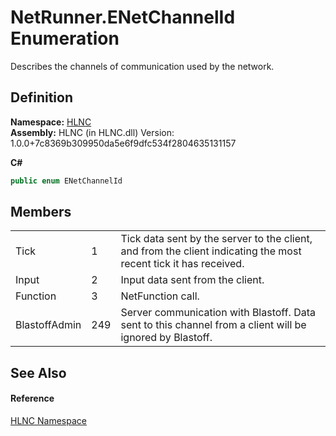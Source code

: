 # NetRunner.ENetChannelId Enumeration


Describes the channels of communication used by the network.



## Definition
**Namespace:** <a href="N_HLNC">HLNC</a>  
**Assembly:** HLNC (in HLNC.dll) Version: 1.0.0+7c8369b309950da5e6f9dfc534f2804635131157

**C#**
``` C#
public enum ENetChannelId
```



## Members
<table>
<tr>
<td>Tick</td>
<td>1</td>
<td>Tick data sent by the server to the client, and from the client indicating the most recent tick it has received.</td></tr>
<tr>
<td>Input</td>
<td>2</td>
<td>Input data sent from the client.</td></tr>
<tr>
<td>Function</td>
<td>3</td>
<td>NetFunction call.</td></tr>
<tr>
<td>BlastoffAdmin</td>
<td>249</td>
<td>Server communication with Blastoff. Data sent to this channel from a client will be ignored by Blastoff.</td></tr>
</table>

## See Also


#### Reference
<a href="N_HLNC">HLNC Namespace</a>  
